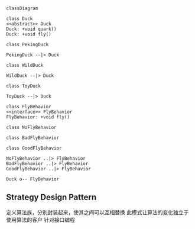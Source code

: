 ```Mermaid

classDiagram

class Duck
<<abstract>> Duck
Duck: +void quark()
Duck: +void fly()

class PekingDuck

PekingDuck --|> Duck

class WildDuck

WildDuck --|> Duck

class ToyDuck

ToyDuck --|> Duck

class FlyBehavior
<<interface>> FlyBehavior
FlyBehavior: +void fly()

class NoFlyBehavior

class BadFlyBehavior

class GoodFlyBehavior

NoFlyBehavior ..|> FlyBehavior
BadFlyBehavior ..|> FlyBehavior
GoodFlyBehavior ..|> FlyBehavior

Duck o-- FlyBehavior

```

## Strategy Design Pattern 
定义算法族，分别封装起来，使其之间可以互相替换
此模式让算法的变化独立于使用算法的客户
针对接口编程